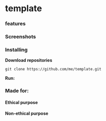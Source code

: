 # template
### features 
### Screenshots
### Installing
**Download repositories**

    git clone https://github.com/me/template.git

**Run:**  

### Made for:
#### Ethical purpose
#### Non-ethical purpose
